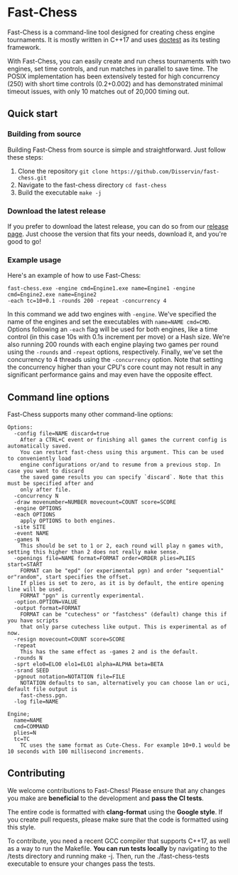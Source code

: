 # Fast-Chess

Fast-Chess is a command-line tool designed for creating chess engine tournaments. It is mostly written in C++17 and uses [doctest](https://github.com/doctest/doctest) as its testing framework.

With Fast-Chess, you can easily create and run chess tournaments with two engines,
set time controls, and run matches in parallel to save time.
The POSIX implementation has been extensively tested for high concurrency (250) with short time controls (0.2+0.002) and has demonstrated minimal timeout issues, with only 10 matches out of 20,000 timing out.

## Quick start

### Building from source

Building Fast-Chess from source is simple and straightforward. Just follow these steps:

1. Clone the repository `git clone https://github.com/Disservin/fast-chess.git`
2. Navigate to the fast-chess directory `cd fast-chess`
3. Build the executable `make -j`

### Download the latest release

If you prefer to download the latest release, you can do so from our [release page](https://github.com/Disservin/fast-chess/releases).
Just choose the version that fits your needs, download it, and you're good to go!

### Example usage

Here's an example of how to use Fast-Chess:

```
fast-chess.exe -engine cmd=Engine1.exe name=Engine1 -engine cmd=Engine2.exe name=Engine2
-each tc=10+0.1 -rounds 200 -repeat -concurrency 4
```

In this command we add two engines with `-engine`. We've specified the name of the
engines and set the executables with `name=NAME cmd=CMD`. Options following an `-each` flag will be
used for both engines, like a time control (in this case 10s with 0.1s increment per move) or a Hash size.
We're also running 200 rounds with each engine playing two games per round using the `-rounds` and `-repeat` options,
respectively. Finally, we've set the concurrency to 4 threads using the `-concurrency` option.
Note that setting the concurrency higher than your CPU's core count may not result in any significant performance gains
and may even have the opposite effect.

## Command line options

Fast-Chess supports many other command-line options:

```
Options:
  -config file=NAME discard=true
    After a CTRL+C event or finishing all games the current config is automatically saved.
    You can restart fast-chess using this argument. This can be used to conveniently load
    engine configurations or/and to resume from a previous stop. In case you want to discard
    the saved game results you can specify `discard`. Note that this must be specified after and
    only after file.
  -concurrency N
  -draw movenumber=NUMBER movecount=COUNT score=SCORE
  -engine OPTIONS
  -each OPTIONS
    apply OPTIONS to both engines.
  -site SITE
  -event NAME
  -games N
    This should be set to 1 or 2, each round will play n games with, setting this higher than 2 does not really make sense.
  -openings file=NAME format=FORMAT order=ORDER plies=PLIES start=START
    FORMAT can be "epd" (or experimental pgn) and order "sequential" or"random", start specifies the offset.
    If plies is set to zero, as it is by default, the entire opening line will be used.
    FORMAT "pgn" is currently experimental.
  -option.OPTION=VALUE
  -output format=FORMAT
    FORMAT can be "cutechess" or "fastchess" (default) change this if you have scripts
    that only parse cutechess like output. This is experimental as of now.
  -resign movecount=COUNT score=SCORE
  -repeat
    This has the same effect as -games 2 and is the default.
  -rounds N
  -sprt elo0=ELO0 elo1=ELO1 alpha=ALPHA beta=BETA
  -srand SEED
  -pgnout notation=NOTATION file=FILE
    NOTATION defaults to san, alternatively you can choose lan or uci, default file output is
    fast-chess.pgn.
  -log file=NAME

Engine;
  name=NAME
  cmd=COMMAND
  plies=N
  tc=TC
    TC uses the same format as Cute-Chess. For example 10+0.1 would be 10 seconds with 100 millisecond increments.

```

## Contributing

We welcome contributions to Fast-Chess! Please ensure that any changes you make are **beneficial** to the development and **pass the CI tests**.

The entire code is formatted with **clang-format** using the **Google style**. If you create pull requests, please make sure that the code is formatted using this style.

To contribute, you need a recent GCC compiler that supports C++17, as well as a way to run the Makefile. **You can run tests locally** by navigating to the /tests directory and running make -j.
Then, run the ./fast-chess-tests executable to ensure your changes pass the tests.
